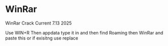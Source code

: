 # WinRar
WinRar Crack Current 7.13 2025


Use WIN+R Then appdata type it in and then find Roaming then WinRar and paste this or if exisitng use replace

